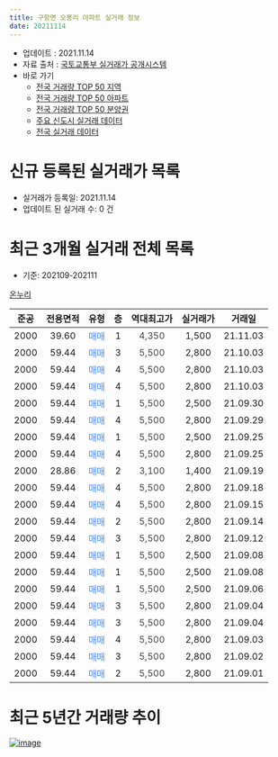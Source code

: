 ```yaml
---
title: 구항면 오봉리 아파트 실거래 정보
date: 20211114
---
```


* 업데이트 : 2021.11.14
* 자료 출처 : [국토교통부 실거래가 공개시스템](http://rt.molit.go.kr)
* 바로 가기
    * [전국 거래량 TOP 50 지역](https://apt-info.github.io/apt-trade-info/tr)
    * [전국 거래량 TOP 50 아파트](https://apt-info.github.io/apt-trade-info/ta)
    * [전국 거래량 TOP 50 분양권](https://apt-info.github.io/apt-trade-info/tb)
    * [주요 신도시 실거래 데이터](https://apt-info.github.io/apt-trade-info/newtown)
    * [전국 실거래 데이터](https://apt-info.github.io/apt-trade-info/all)



<script async src="https://pagead2.googlesyndication.com/pagead/js/adsbygoogle.js"></script>
<!-- 기본광고 -->
<ins class="adsbygoogle"
     style="display:block"
     data-ad-client="ca-pub-1142216861245946"
     data-ad-slot="4805727019"
     data-ad-format="auto"
     data-full-width-responsive="true"></ins>
<script>
     (adsbygoogle = window.adsbygoogle || []).push({});
</script>


# 신규 등록된 실거래가 목록

* 실거래가 등록일: 2021.11.14
* 업데이트 된 실거래 수: 0 건




<script async src="https://pagead2.googlesyndication.com/pagead/js/adsbygoogle.js"></script>
<!-- 기본광고 -->
<ins class="adsbygoogle"
     style="display:block"
     data-ad-client="ca-pub-1142216861245946"
     data-ad-slot="4805727019"
     data-ad-format="auto"
     data-full-width-responsive="true"></ins>
<script>
     (adsbygoogle = window.adsbygoogle || []).push({});
</script>


# 최근 3개월 실거래 전체 목록
* 기준: 202109-202111


[온누리](https://search.naver.com/search.naver?query=%EC%98%A8%EB%88%84%EB%A6%AC)

|준공|전용면적|유형|층|역대최고가|실거래가|거래일|
|:---:|:---:|:---:|:---:|:---:|:---:|:---:|
|2000|39.60|<span style="color:#4285F3">매매</span>|1|<span style="color:#444444">4,350</span>|1,500|21.11.03|
|2000|59.44|<span style="color:#4285F3">매매</span>|3|<span style="color:#444444">5,500</span>|2,800|21.10.03|
|2000|59.44|<span style="color:#4285F3">매매</span>|4|<span style="color:#444444">5,500</span>|2,800|21.10.03|
|2000|59.44|<span style="color:#4285F3">매매</span>|4|<span style="color:#444444">5,500</span>|2,800|21.10.03|
|2000|59.44|<span style="color:#4285F3">매매</span>|1|<span style="color:#444444">5,500</span>|2,500|21.09.30|
|2000|59.44|<span style="color:#4285F3">매매</span>|4|<span style="color:#444444">5,500</span>|2,800|21.09.29|
|2000|59.44|<span style="color:#4285F3">매매</span>|1|<span style="color:#444444">5,500</span>|2,500|21.09.25|
|2000|59.44|<span style="color:#4285F3">매매</span>|4|<span style="color:#444444">5,500</span>|2,800|21.09.25|
|2000|28.86|<span style="color:#4285F3">매매</span>|2|<span style="color:#444444">3,100</span>|1,400|21.09.19|
|2000|59.44|<span style="color:#4285F3">매매</span>|4|<span style="color:#444444">5,500</span>|2,800|21.09.18|
|2000|59.44|<span style="color:#4285F3">매매</span>|4|<span style="color:#444444">5,500</span>|2,800|21.09.15|
|2000|59.44|<span style="color:#4285F3">매매</span>|2|<span style="color:#444444">5,500</span>|2,800|21.09.14|
|2000|59.44|<span style="color:#4285F3">매매</span>|3|<span style="color:#444444">5,500</span>|2,800|21.09.12|
|2000|59.44|<span style="color:#4285F3">매매</span>|1|<span style="color:#444444">5,500</span>|2,500|21.09.08|
|2000|59.44|<span style="color:#4285F3">매매</span>|1|<span style="color:#444444">5,500</span>|2,500|21.09.08|
|2000|59.44|<span style="color:#4285F3">매매</span>|1|<span style="color:#444444">5,500</span>|2,500|21.09.06|
|2000|59.44|<span style="color:#4285F3">매매</span>|3|<span style="color:#444444">5,500</span>|2,800|21.09.04|
|2000|59.44|<span style="color:#4285F3">매매</span>|3|<span style="color:#444444">5,500</span>|2,800|21.09.04|
|2000|59.44|<span style="color:#4285F3">매매</span>|4|<span style="color:#444444">5,500</span>|2,800|21.09.03|
|2000|59.44|<span style="color:#4285F3">매매</span>|3|<span style="color:#444444">5,500</span>|2,800|21.09.02|
|2000|59.44|<span style="color:#4285F3">매매</span>|2|<span style="color:#444444">5,500</span>|2,800|21.09.01|



<script async src="https://pagead2.googlesyndication.com/pagead/js/adsbygoogle.js"></script>
<!-- 기본광고 -->
<ins class="adsbygoogle"
     style="display:block"
     data-ad-client="ca-pub-1142216861245946"
     data-ad-slot="4805727019"
     data-ad-format="auto"
     data-full-width-responsive="true"></ins>
<script>
     (adsbygoogle = window.adsbygoogle || []).push({});
</script>


# 최근 5년간 거래량 추이


<div style="width:100%;">
    <canvas id="deal_progress" height="200"></canvas>
</div>

<script>
new Chart(document.getElementById("deal_progress"), {
    type: 'line',
    data: {
        labels: ['16.03','17.02','17.09','17.11','18.01','18.02','18.03','18.05','18.06','18.08','18.09','18.11','19.01','19.02','19.05','19.07','19.08','19.10','19.11','19.12','20.07','20.08','20.09','20.10','20.11','21.01','21.02','21.03','21.04','21.05','21.06','21.07','21.08','21.09','21.10','21.11'],
        datasets: [{
            label: '매매/분양권',
            data: [1,2,2,0,1,1,1,1,0,1,1,1,1,1,2,1,1,1,2,1,0,1,1,2,2,1,1,4,1,6,3,3,12,17,3,1],
            borderColor: "rgba(66, 133, 243, 1)",
            backgroundColor: "rgba(66, 133, 243, 0.05)",
            borderWidth: 1,
            pointRadius: 0,
            fill: false,
            lineTension: 0
        },{
            label: '전/월세',
            data: [1,1,0,1,1,0,0,0,1,0,0,0,0,0,0,0,0,0,1,0,1,0,0,0,1,0,0,0,0,0,0,0,0,0,0,0],
            borderColor: "rgba(255, 90, 0, 1)",
            backgroundColor: "rgba(255, 90, 0, 0.05)",
            borderWidth: 1,
            pointRadius: 0,
            fill: false,
            lineTension: 0
        },{
            label: '합계',
            data: [2,3,2,1,2,1,1,1,1,1,1,1,1,1,2,1,1,1,3,1,1,1,1,2,3,1,1,4,1,6,3,3,12,17,3,1],
            borderColor: "rgba(0, 0, 0, 1)",
            backgroundColor: "rgba(0, 0, 0, 0.03)",
            borderWidth: 0.1,
            pointRadius: 0,
            fill: true,
            lineTension: 0
        }
        ]
    },
    options: {
        responsive: true,
        title: {
            display: false
        },
        tooltips: {
            mode: 'index',
            intersect: false
        },
        hover: {
            mode: 'nearest',
            intersect: true
        },
        scales: {
            xAxes: [{
                display: true,
                scaleLabel: {
                    display: true,
                    labelString: '년/월'
                }
            }],
            yAxes: [{
                display: true,
                ticks: {
                    suggestedMin: 0,
                },
                scaleLabel: {
                    display: true,
                    labelString: '실거래 수'
                }
            }]
        }
    }
});

</script>


[![image](https://apt-info.github.io/images/2020-01-03-apt-trade-info/1024x500.png)](https://play.google.com/store/apps/details?id=com.aptinfo.apttradeinfo)

